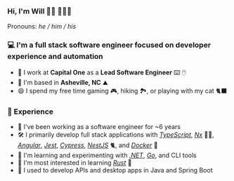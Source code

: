 ### Hi, I'm Will 👋🏻 👨🏻‍💻 

Pronouns: _he / him / his_

### :computer: I'm a full stack software engineer focused on developer experience and automation
- :office: I work at **Capital One** as a **Lead Software Engineer** :keyboard: :computer_mouse:
- :house_with_garden: I'm based in **Asheville, NC** :mountain:
- :smile: I spend my free time gaming :video_game:, hiking :national_park:, or playing with my cat :black_cat:

### :scroll: Experience
- :briefcase: I've been working as a software engineer for ~6 years
- :hammer_and_wrench: I primarily develop full stack applications with _[TypeScript](https://www.typescriptlang.org/)_, _[Nx](https://nx.dev/)_ :unicorn::dolphin:, _[Angular](https://angular.io/)_, _[Jest](https://jestjs.io/)_, _[Cypress](https://www.cypress.io/)_, _[NestJS](https://nestjs.com/)_ :cat2:, and _[Docker](https://www.docker.com/)_ :whale:
- :test_tube: I'm learning and experimenting with _[.NET](https://dotnet.microsoft.com/)_, _[Go](https://go.dev/)_, and CLI tools
- :school_satchel: I'm most interested in learning _[Rust](https://www.rust-lang.org/)_ 🦀 
- :memo: I used to develop APIs and desktop apps in Java and Spring Boot
